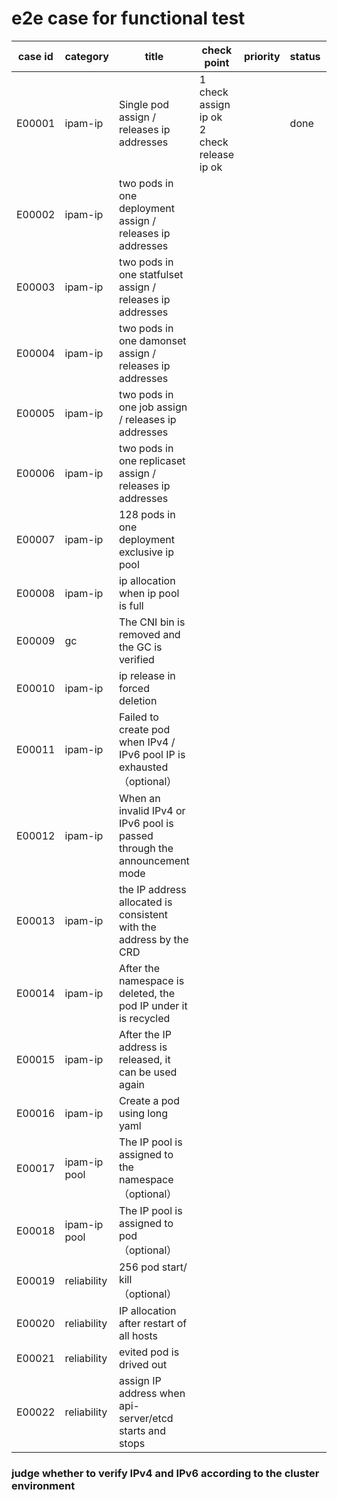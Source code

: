 # e2e case for functional test

| case id | category  | title | check point            | priority | status | other |
|---------|-----------|-------|------------------------|----------|--------|-------|
| E00001  | ipam-ip   | Single pod assign / releases ip addresses |1 check assign ip ok <br> 2 check release ip ok|        | done   |       |
| E00002  | ipam-ip |  two pods in one deployment  assign / releases ip addresses | | | | |
| E00003  | ipam-ip |  two pods in one statfulset  assign / releases ip addresses | | | | |
| E00004  | ipam-ip |  two pods in one damonset  assign / releases ip addresses   | | | | |
| E00005  | ipam-ip |  two pods in one job  assign / releases ip addresses | | | | |
| E00006  | ipam-ip |  two pods in one replicaset  assign / releases ip addresses | | | | |
| E00007  | ipam-ip | 128 pods in one deployment exclusive ip pool | | | | |
| E00008  | ipam-ip | ip allocation when ip pool is full | | | | |
| E00009  | gc | The CNI bin is removed and the GC is verified | | | | |
| E00010  | ipam-ip | ip release in forced deletion | | | | |
| E00011  | ipam-ip | Failed to create pod when IPv4 / IPv6 pool IP is exhausted <br>（optional） | | | | |
| E00012  | ipam-ip | When an invalid IPv4 or IPv6 pool is passed through the announcement mode | | | | |
| E00013  | ipam-ip | the IP address allocated is consistent with the address  by the CRD | | | | |
| E00014  | ipam-ip | After the namespace is deleted, the pod IP under it is recycled | | | | |
| E00015  | ipam-ip | After the IP address is released, it can be used again | | | | |
| E00016  | ipam-ip | Create a pod using long yaml | | | | |
| E00017  | ipam-ip pool | The IP pool is assigned to the namespace <br>（optional） | | | | |
| E00018  | ipam-ip pool |  The IP pool is assigned to pod <br>（optional） | | | | |
| E00019  | reliability | 256 pod start/ kill <br>（optional）| | | | |
| E00020  | reliability | IP allocation after restart of all hosts | | | | |
| E00021  | reliability | evited pod is drived out | | | | |
| E00022  | reliability | assign IP address when api-server/etcd starts and stops | | | | |

### judge whether to verify IPv4 and IPv6 according to the cluster environment ###